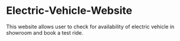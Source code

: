 # Electric-Vehicle-Website
This website allows user to check for availability of electric vehicle in showroom and book a test ride.
